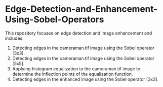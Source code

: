 # Edge-Detection-and-Enhancement-Using-Sobel-Operators
This repository focuses on edge detection and image enhancement and includes:

1. Detecting edges in the cameraman.tif image using the Sobel operator [3x3].
2. Detecting edges in the cameraman.tif image using the Sobel operator [5x5].
3. Applying histogram equalization to the cameraman.tif image to determine the inflection points of the equalization function.
4. Detecting edges in the enhanced image using the Sobel operator [3x3].
